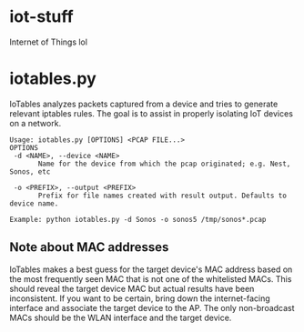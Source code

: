# iot-stuff
Internet of Things lol


# iotables.py
IoTables analyzes packets captured from a device and tries to generate relevant iptables rules. The goal is to assist in properly isolating IoT devices on a network.

```
Usage: iotables.py [OPTIONS] <PCAP FILE...>
OPTIONS
 -d <NAME>, --device <NAME>
       Name for the device from which the pcap originated; e.g. Nest, Sonos, etc

 -o <PREFIX>, --output <PREFIX>
       Prefix for file names created with result output. Defaults to device name.

Example: python iotables.py -d Sonos -o sonos5 /tmp/sonos*.pcap
```

## Note about MAC addresses

IoTables makes a best guess for the target device's MAC address based on the most frequently seen MAC that is not one of the whitelisted MACs.  This should reveal the target device MAC but actual results have been inconsistent.  If you want to be certain, bring down the internet-facing interface and associate the target device to the AP.  The only non-broadcast MACs should be the WLAN interface and the target device.
